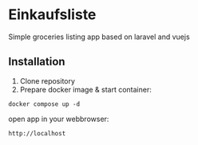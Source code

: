 # Einkaufsliste
Simple groceries listing app based on laravel and vuejs

## Installation
1. Clone repository 
2. Prepare docker image & start container: 
```
docker compose up -d
```
open app in your webbrowser:

```
http://localhost
```
